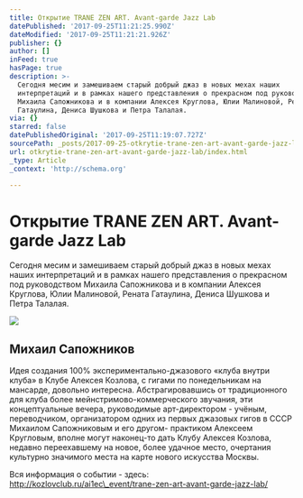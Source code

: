 ```yaml
---
title: Открытие TRANE ZEN ART. Avant-garde Jazz Lab
datePublished: '2017-09-25T11:21:25.990Z'
dateModified: '2017-09-25T11:21:21.926Z'
publisher: {}
author: []
inFeed: true
hasPage: true
description: >-
  Сегодня месим и замешиваем старый добрый джаз в новых мехах наших
  интерпретаций и в рамках нашего представления о прекрасном под руководством
  Михаила Сапожникова и в компании Алексея Круглова, Юлии Малиновой, Рената
  Гатаулина, Дениса Шушкова и Петра Талалая.
via: {}
starred: false
datePublishedOriginal: '2017-09-25T11:19:07.727Z'
sourcePath: _posts/2017-09-25-otkrytie-trane-zen-art-avant-garde-jazz-lab.md
url: otkrytie-trane-zen-art-avant-garde-jazz-lab/index.html
_type: Article
_context: 'http://schema.org'

---
```

# Открытие TRANE ZEN ART. Avant-garde Jazz Lab

Сегодня месим и замешиваем старый добрый джаз в новых мехах наших интерпретаций и в рамках нашего представления о прекрасном под руководством Михаила Сапожникова и в компании Алексея Круглова, Юлии Малиновой, Рената Гатаулина, Дениса Шушкова и Петра Талалая.

<article style=""><img src="https://imgflo.herokuapp.com/graph/2b2431f8e7ba7b0/65816da107b5d85d96228ecdf29bf2c1/noop?input=https%3A%2F%2F4.downloader.disk.yandex.ru%2Fpreview%2F3509da5f04481532754f0fdda755b8608b23c69ee43eb9832486fdd68ffe7e87%2Finf%2F_3kcBm8rB5NSmXxMaHzmAEPjrCSqWjlgI7r_0P2IqEzfz8MgWE-ptaStObUZhKa2AsZfmAk6fP-TUKMsSbm8jA%253D%253D%3Fuid%3D0%26filename%3D1503327430%25D0%259C%25D0%25B8%25D1%2585%25D0%25B0%25D0%25B8%25D0%25BB%25D0%25A1%25D0%25B0%25D0%25BF%25D0%25BE%25D0%25B6%25D0%25BD%25D0%25B8%25D0%25BA%25D0%25BE%25D0%25B2.jpg%26disposition%3Dinline%26hash%3D%26limit%3D0%26content_type%3Dimage%252Fjpeg%26tknv%3Dv2%26crop%3D1%26%26size%3D200x200%26logo%3D1" /><h1>Михаил Сапожников</h1></article>

Идея создания 100% экспериментально-джазового «клуба внутри клуба» в Клубе Алексея Козлова, с гигами по понедельникам на мансарде, довольно интересна. Абстрагировавшись от традиционного для клуба более мейнстримово-коммерческого звучания, эти концептуальные вечера, руководимые арт-директором - учёным, переводчиком, организатором одних из первых джазовых гигов в СССР Михаилом Сапожниковым и его другом- практиком Алексеем Кругловым, вполне могут наконец-то дать Клубу Алексея Козлова, недавно переехавшему на новое, более удачное место, очертания культурно значимого места на карте нового искусства Москвы.

Вся информация о событии - здесь: http://kozlovclub.ru/ai1ec\_event/trane-zen-art-avant-garde-jazz-lab/